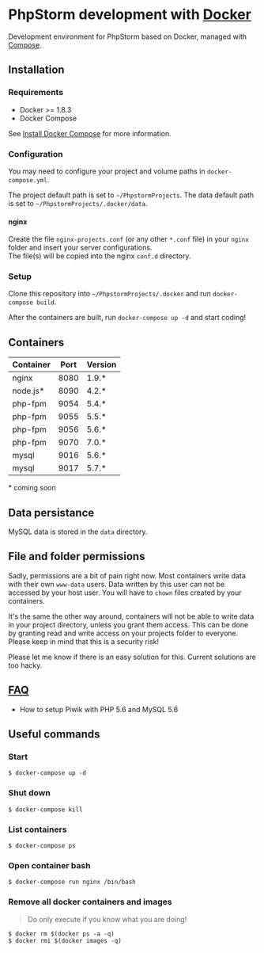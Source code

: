 # PhpStorm development with [Docker](https://github.com/docker/docker)

Development environment for PhpStorm based on Docker, managed with [Compose](https://github.com/docker/compose).

## Installation

### Requirements

* Docker >= 1.8.3
* Docker Compose

See [Install Docker Compose](https://docs.docker.com/compose/install/) for more information.

### Configuration

You may need to configure your project and volume paths in `docker-compose.yml`.

The project default path is set to `~/PhpstormProjects`.
The data default path is set to `~/PhpstormProjects/.docker/data`.

#### nginx

Create the file `nginx-projects.conf` (or any other `*.conf` file) in your `nginx` folder and insert your server
configurations.   
The file(s) will be copied into the nginx `conf.d` directory.

### Setup

Clone this repository into `~/PhpstormProjects/.docker` and run `docker-compose build`.

After the containers are built, run `docker-compose up -d` and start coding!

## Containers

| Container   | Port  | Version  |
| ----------- | ----- | -------- |
| nginx       | 8080  | 1.9.*    |
| node.js*    | 8090  | 4.2.*    |
| php-fpm     | 9054  | 5.4.*    |
| php-fpm     | 9055  | 5.5.*    |
| php-fpm     | 9056  | 5.6.*    |
| php-fpm     | 9070  | 7.0.*    |
| mysql       | 9016  | 5.6.*    |
| mysql       | 9017  | 5.7.*    |

\* coming soon

## Data persistance

MySQL data is stored in the `data` directory.

## File and folder permissions

Sadly, permissions are a bit of pain right now. Most containers write data with their own `www-data` users. Data written
by this user can not be accessed by your host user. You will have to `chown` files created by your containers.

It's the same the other way around, containers will not be able to write data in your project directory, unless you
grant them access. This can be done by granting read and write access on your projects folder to everyone. Please keep
in mind that this is a security risk!

Please let me know if there is an easy solution for this. Current solutions are too hacky.

## [FAQ](https://github.com/jaylinski/docker-dev-phpstorm/wiki/FAQ)

* How to setup Piwik with PHP 5.6 and MySQL 5.6

## Useful commands

### Start
`$ docker-compose up -d`

### Shut down
`$ docker-compose kill`

### List containers
`$ docker-compose ps`

### Open container bash
`$ docker-compose run nginx /bin/bash`

### Remove all docker containers and images
> Do only execute if you know what you are doing!

`$ docker rm $(docker ps -a -q)`   
`$ docker rmi $(docker images -q)`
